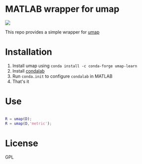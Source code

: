 # MATLAB wrapper for umap

![](https://user-images.githubusercontent.com/6005346/57731525-d98bb980-7668-11e9-8d85-3c35e422f2ab.png)

This repo provides a simple wrapper for [umap](https://github.com/lmcinnes/umap)

# Installation

1. Install umap using `conda install -c conda-forge umap-learn`
2. Install [condalab](https://github.com/sg-s/condalab)
3. Run `conda.init` to configure `condalab` in MATLAB
4. That's it

# Use 

```matlab

R = umap(D);
R = umap(D,'metric');

```

# License

GPL
